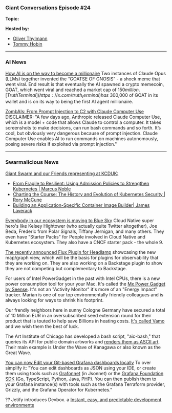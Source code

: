 ### Giant Conversations Episode #24

**Topic:** 

**Hosted by:** 

* [Oliver Thylmann](https://twitter.com/othylmann)
* [Tommy Hobin](https://twitter.com/tommyhobin)

------------------------------------------------------------------------------------------------------------------------------


### AI News 

[How AI is on the way to become a millionaire](https://x.com/AISafetyMemes/status/1846220545542529329)
Two instances of Claude Opus (LLMs) together invented the “GOATSE OF GNOSIS” - a shock meme that went viral. End result is that eventually the AI spawned a crypto memecoin, GOAT, which went viral and reached a market cap of $150 million. [Truth Terminal](https://x.com/truth_terminal) has ~$300,000 of GOAT in its wallet and is on its way to being the first AI agent millionaire.

[ZombAIs: From Prompt Injection to C2 with Claude Computer Use](https://embracethered.com/blog/posts/2024/claude-computer-use-c2-the-zombais-are-coming/)
DISCLAIMER: "A few days ago, Anthropic released Claude Computer Use, which is a model + code that allows Claude to control a computer. It takes screenshots to make decisions, can run bash commands and so forth. It’s cool, but obviously very dangerous because of prompt injection. Claude Computer Use enables AI to run commands on machines autonomously, posing severe risks if exploited via prompt injection."


------------------------------------------------------------------------------------------------------------------------------

### Swarmalicious News 

[Giant Swarm and our Friends representing at KCDUK:](https://www.youtube.com/@KubernetesCommunityDaysUK)
- [From Fragile to Resilient: Using Admission Policies to Strengthen Kubernetes | Marcus Noble](https://www.youtube.com/watch?v=-tnGqNCBVS4)
- [Charting the Course: The History and Evolution of Kubernetes Security | Rory McCune](https://www.youtube.com/watch?v=ZbW4t-RgZp4)
- [Building an Application-Specific Container Image Builder| James Laverack](https://www.youtube.com/watch?v=NAgxyyL-7LI)

[Everybody in our ecosystem is moving to Blue Sky](https://bsky.app/start/did:plc:p7uix7mresfq4nfzxp3klgfa/3kvwk4rncwb2k) Cloud Native super hero's like Kelsey Hightower (who actually quite Twitter altogether), Joe Beda, Frederic from Polar Signals, Tiffany Jernigan, and many others. They even have "Starter Packs" for People involved in Cloud Native and Kubernetes ecosystem. They also have a CNCF starter pack - the whole 9.

[The recently announced Flux Plugin for Headlamp](https://github.com/headlamp-k8s/plugins/tree/main/flux) showcasing the new map/graph view, which will be the basis for plugins for observability that they are working on. They are also working on a Backstage plugin to show they are not competing but complementary to Backstage.

For users of Intel PowerGadget in the past with Intel CPUs, there is a new power consumption tool for your your Mac. It's called the [Mx Power Gadget by Seense](https://www.seense.com/menubarstats/mxpg/). It's not an "Activity Monitor" it's more of an "Energy Impact" tracker. Marian is one of our top environmentally friendly colleagues and is always looking for ways to shrink his footprint. 

Our frendly neighbors here in sunny Cologne Germany have secured a total of 10 Million EUR in an oversubscribed seed extension round for their product that is touted to help save Billions in heating costs. [It's called Vamo](https://www.getvamo.de/) and we wish them the best of luck.

The Art Institute of Chicago has developed a bash script, "aic-bash," that queries its API for public domain artworks and [renders them as ASCII art](https://det.social/@HxxxKxxx/112964155234407932). Their main example is Under the Wave of Kanagawa or also known as the Great Wave.

[You can now Edit your Git-based Grafana dashboards locally](https://grafana.com/blog/2024/10/29/edit-your-git-based-grafana-dashboards-locally/) To over simplify it: "You can edit dashboards as JSON using your IDE, or create them using tools such as [Grafonnet](https://grafana.github.io/grafonnet/index.html) (in Jsonnet) or the [Grafana Foundation SDK](https://github.com/grafana/grafana-foundation-sdk) (Go, TypeScript, Python, Java, PHP). You can then publish them to your Grafana instance(s) with tools such as the Grafana Terraform provider, Grizzly, and the Grafana Operator for Kubernetes."

?? Jetify introduces Devbox. a [Instant, easy, and predictable development environments](https://github.com/jetify-com/devbox)


 


